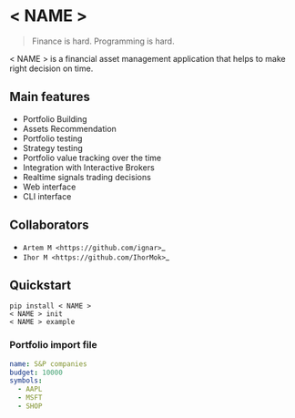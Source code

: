 # < NAME >

> Finance is hard. Programming is hard.

< NAME > is a financial asset management application that helps to make right decision on time. 

## Main features

* Portfolio Building
* Assets Recommendation
* Portfolio testing
* Strategy testing
* Portfolio value tracking over the time
* Integration with Interactive Brokers
* Realtime signals trading decisions
* Web interface
* CLI interface

## Collaborators
- `Artem M <https://github.com/ignar>`_
- `Ihor M <https://github.com/IhorMok>`_


## Quickstart

```
pip install < NAME > 
< NAME > init
< NAME > example
```


### Portfolio import file

```yaml
name: S&P companies
budget: 10000
symbols:
  - AAPL
  - MSFT
  - SHOP
```


